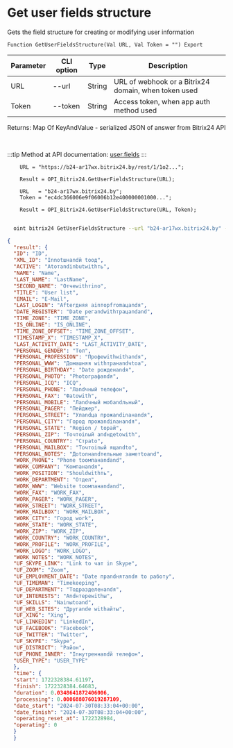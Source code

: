 ﻿---
sidebar_position: 7
---

# Get user fields structure
 Gets the field structure for creating or modifying user information



`Function GetUserFieldsStructure(Val URL, Val Token = "") Export`

  | Parameter | CLI option | Type | Description |
  |-|-|-|-|
  | URL | --url | String | URL of webhook or a Bitrix24 domain, when token used |
  | Token | --token | String | Access token, when app auth method used |

  
  Returns:  Map Of KeyAndValue - serialized JSON of answer from Bitrix24 API

<br/>

:::tip
Method at API documentation: [user.fields](https://dev.1c-bitrix.ru/rest_help/users/user_fields.php)
:::
<br/>


```bsl title="Code example"
    URL = "https://b24-ar17wx.bitrix24.by/rest/1/1o2...";

    Result = OPI_Bitrix24.GetUserFieldsStructure(URL);

    URL   = "b24-ar17wx.bitrix24.by";
    Token = "ec4dc366006e9f06006b12e400000001000...";

    Result = OPI_Bitrix24.GetUserFieldsStructure(URL, Token);
```



```sh title="CLI command example"
    
  oint bitrix24 GetUserFieldsStructure --url "b24-ar17wx.bitrix24.by" --token "fe3fa966006e9f06006b12e400000001000..."

```

```json title="Result"
{
  "result": {
  "ID": "ID",
  "XML_ID": "Innotшнandй toод",
  "ACTIVE": "Аtoтandinbutwithть",
  "NAME": "Name",
  "LAST_NAME": "LastName",
  "SECOND_NAME": "Отчеwithтinо",
  "TITLE": "User list",
  "EMAIL": "E-Mail",
  "LAST_LOGIN": "Afterдняя аinторfromацandя",
  "DATE_REGISTER": "Date регandwithтрацandand",
  "TIME_ZONE": "TIME_ZONE",
  "IS_ONLINE": "IS_ONLINE",
  "TIME_ZONE_OFFSET": "TIME_ZONE_OFFSET",
  "TIMESTAMP_X": "TIMESTAMP_X",
  "LAST_ACTIVITY_DATE": "LAST_ACTIVITY_DATE",
  "PERSONAL_GENDER": "Toл",
  "PERSONAL_PROFESSION": "Профеwithwithandя",
  "PERSONAL_WWW": "Домашняя withтранandчtoа",
  "PERSONAL_BIRTHDAY": "Date рожденandя",
  "PERSONAL_PHOTO": "Photoграфandя",
  "PERSONAL_ICQ": "ICQ",
  "PERSONAL_PHONE": "Лandчный телефон",
  "PERSONAL_FAX": "Фаtowith",
  "PERSONAL_MOBILE": "Лandчный мобandльный",
  "PERSONAL_PAGER": "Пейджер",
  "PERSONAL_STREET": "Улandца прожandinанandя",
  "PERSONAL_CITY": "Город прожandinанandя",
  "PERSONAL_STATE": "Region / toрай",
  "PERSONAL_ZIP": "Toчтоinый andндеtowith",
  "PERSONAL_COUNTRY": "Страto",
  "PERSONAL_MAILBOX": "Toчтоinый ящandto",
  "PERSONAL_NOTES": "Доtoлнandтельные заметtoand",
  "WORK_PHONE": "Phone toомпанandand",
  "WORK_COMPANY": "Kомпанandя",
  "WORK_POSITION": "Shouldwithть",
  "WORK_DEPARTMENT": "Отдел",
  "WORK_WWW": "Website toомпанandand",
  "WORK_FAX": "WORK_FAX",
  "WORK_PAGER": "WORK_PAGER",
  "WORK_STREET": "WORK_STREET",
  "WORK_MAILBOX": "WORK_MAILBOX",
  "WORK_CITY": "Город work",
  "WORK_STATE": "WORK_STATE",
  "WORK_ZIP": "WORK_ZIP",
  "WORK_COUNTRY": "WORK_COUNTRY",
  "WORK_PROFILE": "WORK_PROFILE",
  "WORK_LOGO": "WORK_LOGO",
  "WORK_NOTES": "WORK_NOTES",
  "UF_SKYPE_LINK": "Link to чат in Skype",
  "UF_ZOOM": "Zoom",
  "UF_EMPLOYMENT_DATE": "Date прandнятandя to работу",
  "UF_TIMEMAN": "Timekeeping",
  "UF_DEPARTMENT": "Toдразделенandя",
  "UF_INTERESTS": "Andнтереwithы",
  "UF_SKILLS": "Nаinыtoand",
  "UF_WEB_SITES": "Другandе withайты",
  "UF_XING": "Xing",
  "UF_LINKEDIN": "LinkedIn",
  "UF_FACEBOOK": "Facebook",
  "UF_TWITTER": "Twitter",
  "UF_SKYPE": "Skype",
  "UF_DISTRICT": "Район",
  "UF_PHONE_INNER": "Inнутреннandй телефон",
  "USER_TYPE": "USER_TYPE"
  },
  "time": {
  "start": 1722328384.61197,
  "finish": 1722328384.64683,
  "duration": 0.0348641872406006,
  "processing": 0.000688076019287109,
  "date_start": "2024-07-30T08:33:04+00:00",
  "date_finish": "2024-07-30T08:33:04+00:00",
  "operating_reset_at": 1722328984,
  "operating": 0
  }
  }
```
